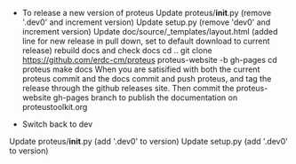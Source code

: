 - To release a new version of proteus
Update proteus/__init__.py (remove '.dev0' and increment version)
Update setup.py (remove 'dev0' and increment version)
Update doc/source/_templates/layout.html (added line for new release in pull down, set to default download to current release)
rebuild docs and check docs
  cd .. 
  git clone https://github.com/erdc-cm/proteus proteus-website -b gh-pages
  cd proteus
  make docs
When you are  satisified with both the current proteus commit and the docs commit and push proteus, and tag the release through the github releases site. Then commit the proteus-website gh-pages branch to publish the documentation on proteustoolkit.org

- Switch back to dev

Update proteus/__init__.py (add '.dev0' to version)
Update setup.py (add '.dev0' to version)
